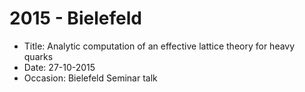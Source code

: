 # 2015 - Bielefeld

 * Title: Analytic computation of an effective lattice theory for heavy quarks
 * Date: 27-10-2015
 * Occasion: Bielefeld Seminar talk
